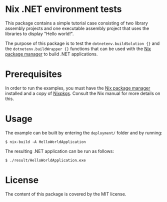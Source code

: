 Nix .NET environment tests
==========================
This package contains a simple tutorial case consisting of two library assembly
projects and one executable assembly project that uses the libraries to display
"Hello world!".

The purpose of this package is to test the `dotnetenv.buildSolution {}` and the
`dotnetenv.buildWrapper {}` functions that can be used with the
[Nix package manager](http://nixos.org/nix) to build .NET applications.

Prerequisites
=============
In order to run the examples, you must have the [Nix package manager](http://nixos.org/nix)
installed and a copy of [Nixpkgs](http://nixos.org/nixpkgs). Consult the Nix
manual for more details on this.

Usage
=====
The example can be built by entering the `deployment/` folder and by running:

    $ nix-build -A HelloWorldApplication

The resulting .NET application can be run as follows:

    $ ./result/HelloWorldApplication.exe

License
=======
The content of this package is covered by the MIT license.
